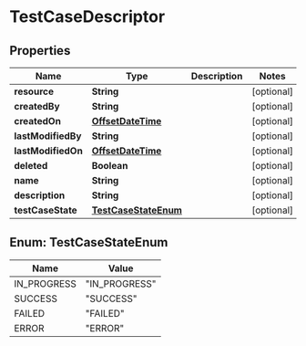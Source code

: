 
# TestCaseDescriptor

## Properties
Name | Type | Description | Notes
------------ | ------------- | ------------- | -------------
**resource** | **String** |  |  [optional]
**createdBy** | **String** |  |  [optional]
**createdOn** | [**OffsetDateTime**](OffsetDateTime.md) |  |  [optional]
**lastModifiedBy** | **String** |  |  [optional]
**lastModifiedOn** | [**OffsetDateTime**](OffsetDateTime.md) |  |  [optional]
**deleted** | **Boolean** |  |  [optional]
**name** | **String** |  |  [optional]
**description** | **String** |  |  [optional]
**testCaseState** | [**TestCaseStateEnum**](#TestCaseStateEnum) |  |  [optional]


<a name="TestCaseStateEnum"></a>
## Enum: TestCaseStateEnum
Name | Value
---- | -----
IN_PROGRESS | &quot;IN_PROGRESS&quot;
SUCCESS | &quot;SUCCESS&quot;
FAILED | &quot;FAILED&quot;
ERROR | &quot;ERROR&quot;



